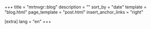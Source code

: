 +++
title = "mrtnvgr::blog"
description = ""
sort_by = "date"
template = "blog.html"
page_template = "post.html"
insert_anchor_links = "right"

[extra]
lang = "en"
+++
